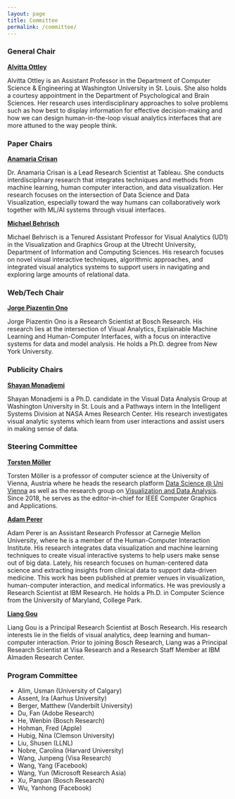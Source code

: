 ```yaml
---
layout: page
title: Committee
permalink: /committee/
---
```


### General Chair

**[Alvitta Ottley](http://visualdata.wustl.edu)**

Alvitta Ottley is an Assistant Professor in the Department of Computer Science & Engineering at Washington University in St. Louis. She also holds a courtesy appointment in the Department of Psychological and Brain Sciences. Her research uses interdisciplinary approaches to solve problems such as how best to display information for effective decision-making and how we can design human-in-the-loop visual analytics interfaces that are more attuned to the way people think.


### Paper Chairs

**[Anamaria Crisan](https://amcrisan.github.io/)**

Dr. Anamaria Crisan is a Lead Research Scientist at Tableau.  She conducts interdisciplinary research that integrates techniques and methods from machine learning, human computer interaction, and data visualization. Her research focuses on the intersection of Data Science and Data Visualization, especially toward the way humans can collaboratively work together with ML/AI systems through visual interfaces.

**[Michael Behrisch]( https://mbehrisch.github.io/)**

Michael Behrisch is a Tenured Assistant Professor for Visual Analytics (UD1) in the Visualization and Graphics Group at the Utrecht University, Department of Information and Computing Sciences. His research focuses on novel visual interactive techniques, algorithmic approaches, and integrated visual analytics systems to support users in navigating and exploring large amounts of relational data.

### Web/Tech Chair

**[Jorge Piazentin Ono](https://vgc.poly.edu/~jhenrique/)** 

Jorge Piazentin Ono is a Research Scientist at Bosch Research. His research lies at the intersection of Visual Analytics, Explainable Machine Learning and Human-Computer Interfaces, with a focus on interactive systems for data and model analysis. He holds a Ph.D. degree from New York University.

### Publicity Chairs

**[Shayan Monadjemi](https://smonadjemi.github.io/)**

Shayan Monadjemi is a Ph.D. candidate in the Visual Data Analysis Group at Washington University in St. Louis and a Pathways intern in the Intelligent Systems Division at NASA Ames Research Center. His research investigates visual analytic systems which learn from user interactions and assist users in making sense of data.

### Steering Committee

**[Torsten Möller](https://cs.univie.ac.at/Torsten.Möller)**  
 
 Torsten Möller is a professor of computer science at the University of Vienna, Austria where he heads the research platform [Data Science @ Uni Vienna](http://datascience.univie.ac.at) as well as the research group on [Visualization and Data Analysis](http://vda.cs.univie.ac.at). Since 2018, he serves as the editor-in-chief for IEEE Computer Graphics and Applications.

**[Adam Perer](http://perer.org/)**  
 
Adam Perer is an Assistant Research Professor at Carnegie Mellon University, where he is a member of the Human-Computer Interaction Institute. His research integrates data visualization and machine learning techniques to create visual interactive systems to help users make sense out of big data. Lately, his research focuses on human-centered data science and extracting insights from clinical data to support data-driven medicine. This work has been published at premier venues in visualization, human-computer interaction, and medical informatics. He was previously a Research Scientist at IBM Research. He holds a Ph.D. in Computer Science from the University of Maryland, College Park.

**[Liang Gou](https://scholar.google.com/citations?user=x3VK0fAAAAAJ&hl=en)**  

Liang Gou is a Principal Research Scientist at Bosch Research. His research interests lie in the fields of visual analytics, deep learning and human-computer interaction. Prior to joining Bosch Research, Liang was a Principal Research Scientist at Visa Research and a Research Staff Member at IBM Almaden Research Center.



### Program Committee 

- Alim, Usman (University of Calgary) 
- Assent, Ira (Aarhus University)
- Berger, Matthew (Vanderbilt University)
- Du, Fan (Adobe Research)
- He, Wenbin (Bosch Research)
- Hohman, Fred (Apple)
- Hubig, Nina (Clemson University)
- Liu, Shusen (LLNL)
- Nobre, Carolina (Harvard University)
- Wang, Junpeng (Visa Research)
- Wang, Yang (Facebook)
- Wang, Yun (Microsoft Research Asia)
- Xu, Panpan (Bosch Research)
- Wu, Yanhong (Facebook)

